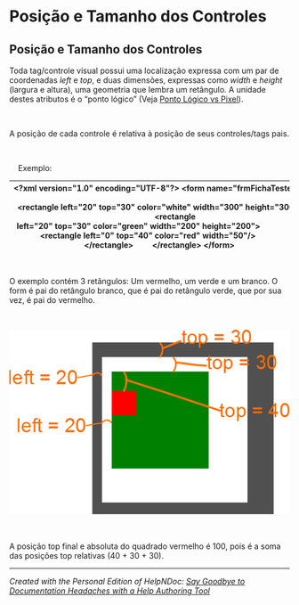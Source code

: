 # Posição e Tamanho dos Controles

## Posição e Tamanho dos Controles

Toda tag/controle visual possui uma localização expressa com um par de coordenadas *left* e *top*, e duas dimensões, expressas como *width* e *height* (largura e altura), uma geometria que lembra um retângulo. A unidade destes atributos é o “ponto lógico” (Veja [Ponto Lógico vs Pixel](<PontoLogicovsPixel.md>)).

&nbsp;

A posição de cada controle é relativa à posição de seus controles/tags pais.

&nbsp;

&nbsp; &nbsp; Exemplo:

| **\<?xml** version="1.0" encoding="UTF-8"**?\>** **\<form** name="frmFichaTeste"**\>**&nbsp;         **\<rectangle** left="20" top="30" color="white" width="300" height="300"**\>** &nbsp; &nbsp; &nbsp; &nbsp; &nbsp; &nbsp; &nbsp; &nbsp; **\<rectangle**  left="20" top="30" color="green" width="200" height="200"**\>**                         **\<rectangle** left="0" top="40" color="red" width="50"**/\>**                 **\</rectangle\>**         **\</rectangle\>** **\</form\>**&nbsp; |
| --- |


&nbsp;

O exemplo contém 3 retângulos: Um vermelho, um verde e um branco. O form é pai do retângulo branco, que é pai do retângulo verde, que por sua vez, é pai do vermelho.

&nbsp;

![Image](<lib/NewItem19.png>)

&nbsp;

A posição top final e absoluta do quadrado vermelho é 100, pois é a soma das posições top relativas (40 + 30 + 30).


***
_Created with the Personal Edition of HelpNDoc: [Say Goodbye to Documentation Headaches with a Help Authoring Tool](<https://www.helpndoc.com/news-and-articles/2022-09-27-why-use-a-help-authoring-tool-instead-of-microsoft-word-to-produce-high-quality-documentation/>)_
